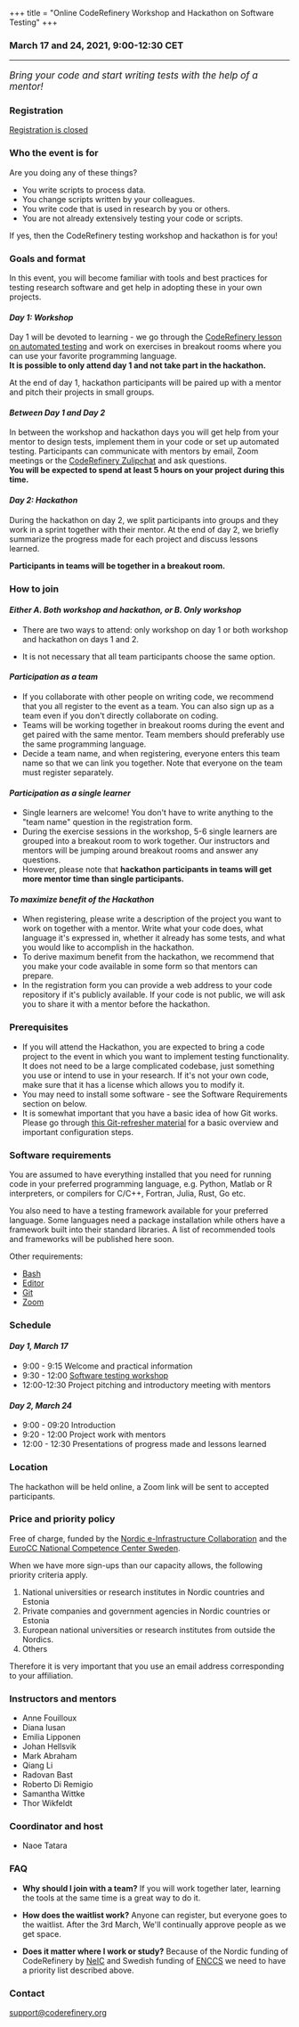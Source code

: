 +++
title = "Online CodeRefinery Workshop and Hackathon on Software Testing"
+++

### March 17 and 24, 2021, 9:00-12:30 CET
<hr>

<p style="font-size:120%;"><i> Bring your code and start writing tests with the help of a mentor! </i></p>


### Registration
<a class="btn btn-danger disabled" href="#" data-mode="1" target="_blank">Registration is closed</a>

### Who the event is for

Are you doing any of these things?
- You write scripts to process data.
- You change scripts written by your colleagues.
- You write code that is used in research by you or others.
- You are not already extensively testing your code or scripts.

If yes, then the CodeRefinery testing workshop and hackathon is for you!

### Goals and format

In this event, you will become familiar with tools and best practices
for testing research software and get help in adopting these in your
own projects.

#### *Day 1: Workshop* 

Day 1 will be devoted to learning - we go through the [CodeRefinery
lesson on automated testing](https://coderefinery.github.io/testing)
and work on exercises in breakout rooms where you can use your
favorite programming language. <br>
<b>It is possible to only attend day 1 and not take part in the
hackathon.</b>

At the end of day 1, hackathon participants will be paired up with a
mentor and pitch their projects in small groups.

#### *Between Day 1 and Day 2*

In between the workshop and hackathon days you will get help from
your mentor to design tests, implement them in your code or set up
automated testing. Participants can communicate with mentors by email,
Zoom meetings or the [CodeRefinery
Zulipchat](https://coderefinery.github.io/manuals/chat/) and ask
questions. <br>
<b>You will be expected to spend at least 5 hours on
your project during this time.</b>

#### *Day 2: Hackathon*

During the hackathon on day 2, we split participants into groups and
they work in a sprint together with their mentor. At the end of day
2, we briefly summarize the progress made for each project and discuss
lessons learned.<br>

**Participants in teams will be together in a breakout room.**

### How to join

#### *Either A. Both workshop and hackathon, or B. Only workshop*

- There are two ways to attend: only workshop on day 1 or both
  workshop and hackathon on days 1 and 2.

- It is not necessary that all team participants choose the same
  option.

#### *Participation as a team* 

- If you collaborate with other people on writing code, we recommend
  that you all register to the event as a team. You can also sign up
  as a team even if you don't directly collaborate on coding.
- Teams will be working together in breakout rooms during the event
  and get paired with the same mentor. Team members should preferably
  use the same programming language.
- Decide a team name, and when registering, everyone enters this team
  name so that we can link you together. Note that everyone on the
  team must register separately.

#### *Participation as a single learner*

- Single learners are welcome! You don't have to write anything to the
  "team name" question in the registration form.
- During the exercise sessions in the workshop, 5-6 single learners
  are grouped into a breakout room to work together. Our instructors
  and mentors will be jumping around breakout rooms and answer any
  questions.
- However, please note that **hackathon participants in teams will get
  more mentor time than single participants.**

#### *To maximize benefit of the Hackathon*

- When registering, please write a description of the project you want
  to work on together with a mentor. Write what your code does, what
  language it's expressed in, whether it already has some tests, and
  what you would like to accomplish in the hackathon.
- To derive maximum benefit from the hackathon, we recommend that you
  make your code available in some form so that mentors can prepare.
- In the registration form you can provide a web address to your code
   repository if it's publicly available. If your code is not public,
   we will ask you to share it with a mentor before the hackathon.

### Prerequisites

- If you will attend the Hackathon, you are expected to bring a code
  project to the event in which you want to implement testing
  functionality. It does not need to be a large complicated codebase,
  just something you use or intend to use in your research. If it's
  not your own code, make sure that it has a license which allows you
  to modify it.
- You may need to install some software - see the Software
  Requirements section on below.
- It is somewhat important that you have a basic idea of how Git
  works. Please go through [this Git-refresher
  material](https://coderefinery.github.io/git-refresher/) for a basic
  overview and important configuration steps.

### Software requirements

You are assumed to have everything installed that you need for running
code in your preferred programming language, e.g. Python, Matlab or R
interpreters, or compilers for C/C++, Fortran, Julia, Rust, Go etc.

You also need to have a testing framework available for your preferred
language. Some languages need a package installation while others have
a framework built into their standard libraries. A list of recommended
tools and frameworks will be published here soon.

Other requirements:

- [Bash](https://coderefinery.github.io/installation/bash/)
- [Editor](https://coderefinery.github.io/installation/editors/)
- [Git](https://coderefinery.github.io/installation/git/)
- [Zoom](https://coderefinery.github.io/installation/zoom/)


### Schedule

#### *Day 1, March 17*
- 9:00 - 9:15
  Welcome and practical information
- 9:30 - 12:00
  [Software testing workshop](https://coderefinery.github.io/testing/)
- 12:00-12:30
  Project pitching and introductory meeting with mentors

#### *Day 2, March 24*
- 9:00 - 09:20
  Introduction
- 9:20 - 12:00
  Project work with mentors
- 12:00 - 12:30
  Presentations of progress made and lessons learned


### Location

The hackathon will be held online, a Zoom link will be sent to accepted participants.


### Price and priority policy

Free of charge, funded by the [Nordic e-Infrastructure
Collaboration](https://neic.no/) and the [EuroCC National Competence
Center Sweden](https://enccs.se/).

When we have more sign-ups than our capacity allows, the following
priority criteria apply.

1. National universities or research institutes in Nordic countries
and Estonia
2. Private companies and government agencies in Nordic countries or
Estonia  
3. European national universities or research institutes from outside the Nordics.
4. Others

Therefore it is very important that you use an email address
corresponding to your affiliation.

### Instructors and mentors

- Anne Fouilloux
- Diana Iusan
- Emilia Lipponen
- Johan Hellsvik
- Mark Abraham
- Qiang Li
- Radovan Bast
- Roberto Di Remigio
- Samantha Wittke
- Thor Wikfeldt


### Coordinator and host

- Naoe Tatara


### FAQ

- <b>Why should I join with a team?</b> If you will work together later,
  learning the tools at the same time is a great way to do it.

- <b>How does the waitlist work?</b> Anyone can register, but everyone goes to the waitlist. After the 3rd March, We'll continually approve people as we get space.

- <b>Does it matter where I work or study?</b> Because of the Nordic funding of
  CodeRefinery by [NeIC](https://neic.no/) and Swedish funding of
  [ENCCS](https://enccs.se/) we need to have a priority list described above. 



### Contact

support@coderefinery.org
